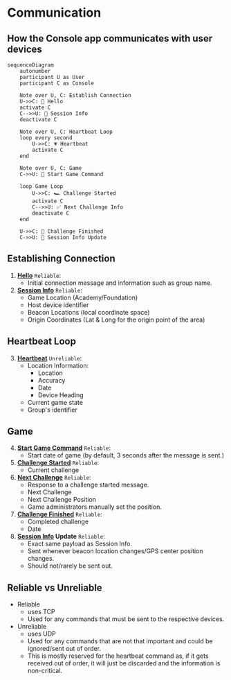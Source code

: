 # Communication
## How the Console app communicates with user devices

```mermaid
sequenceDiagram
    autonumber
    participant U as User
    participant C as Console
    
    Note over U, C: Establish Connection
    U->>C: 👋 Hello
    activate C
    C-->>U: 🔑 Session Info
    deactivate C
    
    Note over U, C: Heartbeat Loop
    loop every second
        U->>C: 💗 Heartbeat
        activate C
    end
    
    Note over U, C: Game
    C->>U: 🏁 Start Game Command
    
    loop Game Loop
        U->>C: 🏎️ Challenge Started
        activate C
        C-->>U: ✅ Next Challenge Info
        deactivate C
    end
    
    U->>C: 🏅 Challenge Finished
    C->>U: 🔑 Session Info Update
```

## Establishing Connection
1. [**Hello**](Shared/Messages/Client%20Message/HelloClientMessage.swift) `Reliable`:
    - Initial connection message and information such as group name.
2. [**Session Info**](Shared/Messages/Console%20Message/SessionInfoConsoleMessage.swift) `Reliable`:
    - Game Location (Academy/Foundation)
    - Host device identifier
    - Beacon Locations (local coordinate space)
    - Origin Coordinates (Lat & Long for the origin point of the area)

## Heartbeat Loop
3. [**Heartbeat**](Shared/Messages/Client%20Message/HeartbeatClientMessage.swift) `Unreliable`: 
    - Location Information: 
        - Location
        - Accuracy
        - Date
        - Device Heading
    - Current game state
    - Group's identifier

## Game
4. [**Start Game Command**](Shared/Messages/Console%20Message/StartGameConsoleMessage.swift) `Reliable`: 
    - Start date of game (by default, 3 seconds after the message is sent.)
5. [**Challenge Started**](Shared/Messages/Client%20Message/ChallengeStartedClientMessage.swift) `Reliable`:
    - Current challenge
6. [**Next Challenge**](Shared/Messages/Console%20Message/NextChallengeConsoleMessage.swift) `Reliable`: 
    - Response to a challenge started message.
    - Next Challenge
    - Next Challenge Position
    - Game administrators manually set the position.
7. [**Challenge Finished**](Shared/Messages/Client%20Message/ChallengeFinishedClientMessage.swift) `Reliable`:
    - Completed challenge
    - Date
8. **[Session Info](Shared/Messages/Console%20Message/SessionInfoConsoleMessage.swift) Update** `Reliable`:
    - Exact same payload as Session Info.
    - Sent whenever beacon location changes/GPS center position changes.
    - Should not/rarely be sent out.

## Reliable vs Unreliable
- Reliable
    - uses TCP
    - Used for any commands that must be sent to the respective devices.
- Unreliable
    - uses UDP
    - Used for any commands that are not that important and could be ignored/sent out of order. 
    - This is mostly reserved for the heartbeat command as, if it gets received out of order, it will just be discarded and the information is non-critical.
